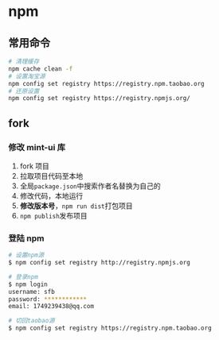 # npm

## 常用命令

```bash
# 清理缓存
npm cache clean -f
# 设置淘宝源
npm config set registry https://registry.npm.taobao.org
# 还原设置
npm config set registry https://registry.npmjs.org/
```

## fork

### 修改 mint-ui 库

1. fork 项目
2. 拉取项目代码至本地
3. 全局`package.json`中搜索作者名替换为自己的
4. 修改代码，本地运行
5. **修改版本号**，`npm run dist`打包项目
6. `npm publish`发布项目

### 登陆 npm

```bash
# 设置npm源
$ npm config set registry http://registry.npmjs.org

# 登录npm
$ npm login
username: sfb
password: ************
email: 1749239438@qq.com

# 切回taobao源
$ npm config set registry https://registry.npm.taobao.org
```
